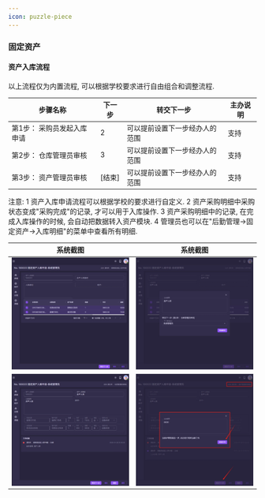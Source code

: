 ```yaml
---
icon: puzzle-piece
---
```


### 固定资产
#### 资产入库流程
以上流程仅为内置流程, 可以根据学校要求进行自由组合和调整流程.

| 步骤名称  | 下一步 | 转交下一步 | 主办说明 |
|-------|-----------|-------|----------|
| 第1步： 采购员发起入库申请  | 2 | 可以提前设置下一步经办人的范围 | 支持  |
| 第2步： 仓库管理员审核    | 3 | 可以提前设置下一步经办人的范围 | 支持  |
| 第3步： 资产管理员审核    | [结束] | 可以提前设置下一步经办人的范围 | 支持  |

注意:
1 资产入库申请流程可以根据学校的要求进行自定义.
2 资产采购明细中采购状态变成"采购完成"的记录, 才可以用于入库操作.
3 资产采购明细中的记录, 在完成入库操作的时候, 会自动把数据转入资产模块.
4 管理员也可以在"后勤管理->固定资产->入库明细"的菜单中查看所有明细.

| 系统截图  | 系统截图 |
|-------|-----------|
| <img src="./images/41.png" > | <img src="./images/42.png" > |
| <img src="./images/43.png" > | <img src="./images/44.png" > |